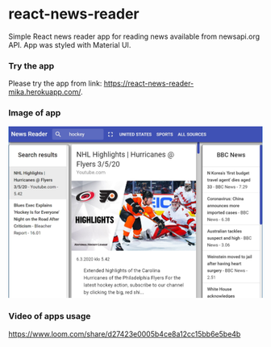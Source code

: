 # react-news-reader

Simple React news reader app for reading news available from newsapi.org API. App was styled with Material UI.  

### Try the app

Please try the app from link: https://react-news-reader-mika.herokuapp.com/.

### Image of app

<img src="https://github.com/mtleinon/training/blob/master/images/newsreader.jpg" width="600px">

### Video of apps usage

https://www.loom.com/share/d27423e0005b4ce8a12cc15bb6e5be4b
